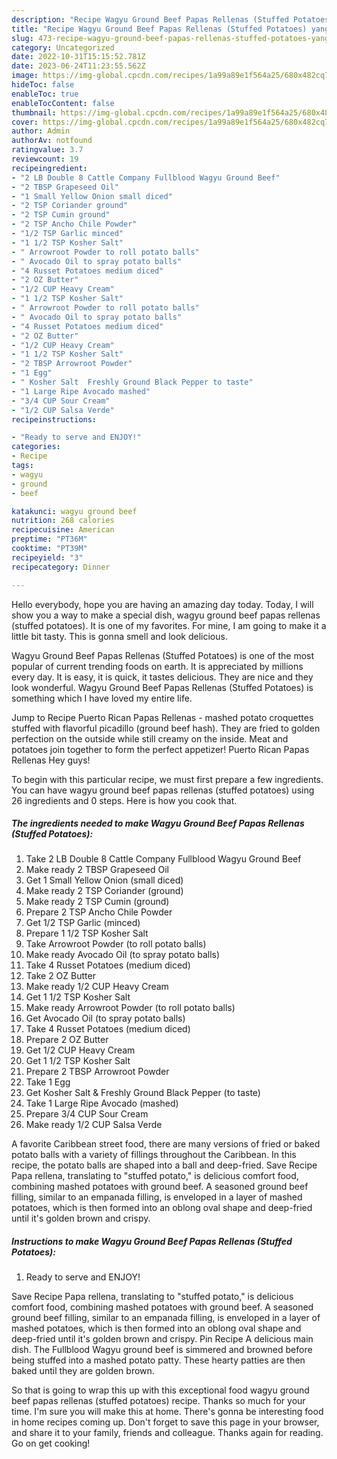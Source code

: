 ```yaml
---
description: "Recipe Wagyu Ground Beef Papas Rellenas (Stuffed Potatoes) yang Delicious}"
title: "Recipe Wagyu Ground Beef Papas Rellenas (Stuffed Potatoes) yang Delicious}"
slug: 473-recipe-wagyu-ground-beef-papas-rellenas-stuffed-potatoes-yang-delicious
category: Uncategorized
date: 2022-10-31T15:15:52.781Z
date: 2023-06-24T11:23:55.562Z
image: https://img-global.cpcdn.com/recipes/1a99a89e1f564a25/680x482cq70/wagyu-ground-beef-papas-rellenas-stuffed-potatoes-recipe-main-photo.jpg
hideToc: false
enableToc: true
enableTocContent: false
thumbnail: https://img-global.cpcdn.com/recipes/1a99a89e1f564a25/680x482cq70/wagyu-ground-beef-papas-rellenas-stuffed-potatoes-recipe-main-photo.jpg
cover: https://img-global.cpcdn.com/recipes/1a99a89e1f564a25/680x482cq70/wagyu-ground-beef-papas-rellenas-stuffed-potatoes-recipe-main-photo.jpg
author: Admin
authorAv: notfound
ratingvalue: 3.7
reviewcount: 19
recipeingredient:
- "2 LB Double 8 Cattle Company Fullblood Wagyu Ground Beef"
- "2 TBSP Grapeseed Oil"
- "1 Small Yellow Onion small diced"
- "2 TSP Coriander ground"
- "2 TSP Cumin ground"
- "2 TSP Ancho Chile Powder"
- "1/2 TSP Garlic minced"
- "1 1/2 TSP Kosher Salt"
- " Arrowroot Powder to roll potato balls"
- " Avocado Oil to spray potato balls"
- "4 Russet Potatoes medium diced"
- "2 OZ Butter"
- "1/2 CUP Heavy Cream"
- "1 1/2 TSP Kosher Salt"
- " Arrowroot Powder to roll potato balls"
- " Avocado Oil to spray potato balls"
- "4 Russet Potatoes medium diced"
- "2 OZ Butter"
- "1/2 CUP Heavy Cream"
- "1 1/2 TSP Kosher Salt"
- "2 TBSP Arrowroot Powder"
- "1 Egg"
- " Kosher Salt  Freshly Ground Black Pepper to taste"
- "1 Large Ripe Avocado mashed"
- "3/4 CUP Sour Cream"
- "1/2 CUP Salsa Verde"
recipeinstructions:

- "Ready to serve and ENJOY!"
categories:
- Recipe
tags:
- wagyu
- ground
- beef

katakunci: wagyu ground beef 
nutrition: 268 calories
recipecuisine: American
preptime: "PT36M"
cooktime: "PT39M"
recipeyield: "3"
recipecategory: Dinner

---
```



Hello everybody, hope you are having an amazing day today. Today, I will show you a way to make a special dish, wagyu ground beef papas rellenas (stuffed potatoes). It is one of my favorites. For mine, I am going to make it a little bit tasty. This is gonna smell and look delicious.

Wagyu Ground Beef Papas Rellenas (Stuffed Potatoes) is one of the most popular of current trending foods on earth. It is appreciated by millions every day. It is easy, it is quick, it tastes delicious. They are nice and they look wonderful. Wagyu Ground Beef Papas Rellenas (Stuffed Potatoes) is something which I have loved my entire life.

Jump to Recipe Puerto Rican Papas Rellenas - mashed potato croquettes stuffed with flavorful picadillo (ground beef hash). They are fried to golden perfection on the outside while still creamy on the inside. Meat and potatoes join together to form the perfect appetizer! Puerto Rican Papas Rellenas Hey guys!


To begin with this particular recipe, we must first prepare a few ingredients. You can have wagyu ground beef papas rellenas (stuffed potatoes) using 26 ingredients and 0 steps. Here is how you cook that.

<!--inarticleads1-->

##### The ingredients needed to make Wagyu Ground Beef Papas Rellenas (Stuffed Potatoes):

1. Take 2 LB Double 8 Cattle Company Fullblood Wagyu Ground Beef
1. Make ready 2 TBSP Grapeseed Oil
1. Get 1 Small Yellow Onion (small diced)
1. Make ready 2 TSP Coriander (ground)
1. Make ready 2 TSP Cumin (ground)
1. Prepare 2 TSP Ancho Chile Powder
1. Get 1/2 TSP Garlic (minced)
1. Prepare 1 1/2 TSP Kosher Salt
1. Take  Arrowroot Powder (to roll potato balls)
1. Make ready  Avocado Oil (to spray potato balls)
1. Take 4 Russet Potatoes (medium diced)
1. Take 2 OZ Butter
1. Make ready 1/2 CUP Heavy Cream
1. Get 1 1/2 TSP Kosher Salt
1. Make ready  Arrowroot Powder (to roll potato balls)
1. Get  Avocado Oil (to spray potato balls)
1. Take 4 Russet Potatoes (medium diced)
1. Prepare 2 OZ Butter
1. Get 1/2 CUP Heavy Cream
1. Get 1 1/2 TSP Kosher Salt
1. Prepare 2 TBSP Arrowroot Powder
1. Take 1 Egg
1. Get  Kosher Salt &amp; Freshly Ground Black Pepper (to taste)
1. Take 1 Large Ripe Avocado (mashed)
1. Prepare 3/4 CUP Sour Cream
1. Make ready 1/2 CUP Salsa Verde


A favorite Caribbean street food, there are many versions of fried or baked potato balls with a variety of fillings throughout the Caribbean. In this recipe, the potato balls are shaped into a ball and deep-fried. Save Recipe Papa rellena, translating to &#34;stuffed potato,&#34; is delicious comfort food, combining mashed potatoes with ground beef. A seasoned ground beef filling, similar to an empanada filling, is enveloped in a layer of mashed potatoes, which is then formed into an oblong oval shape and deep-fried until it&#39;s golden brown and crispy. 

<!--inarticleads2-->

##### Instructions to make Wagyu Ground Beef Papas Rellenas (Stuffed Potatoes):


1. Ready to serve and ENJOY!

Save Recipe Papa rellena, translating to &#34;stuffed potato,&#34; is delicious comfort food, combining mashed potatoes with ground beef. A seasoned ground beef filling, similar to an empanada filling, is enveloped in a layer of mashed potatoes, which is then formed into an oblong oval shape and deep-fried until it&#39;s golden brown and crispy. Pin Recipe A delicious main dish. The Fullblood Wagyu ground beef is simmered and browned before being stuffed into a mashed potato patty. These hearty patties are then baked until they are golden brown. 

So that is going to wrap this up with this exceptional food wagyu ground beef papas rellenas (stuffed potatoes) recipe. Thanks so much for your time. I'm sure you will make this at home. There's gonna be interesting food in home recipes coming up. Don't forget to save this page in your browser, and share it to your family, friends and colleague. Thanks again for reading. Go on get cooking!
